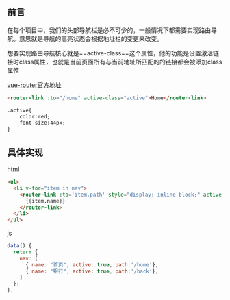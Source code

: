 ## 前言

在每个项目中，我们的头部导航栏是必不可少的，一般情况下都需要实现路由导航。意思就是导航的高亮状态会根据地址栏的变更来改变。

想要实现路由导航核心就是==active-class==这个属性，他的功能是设置激活链接时class属性，也就是当前页面所有与当前地址所匹配的的链接都会被添加class属性

[vue-router官方地址](https://router.vuejs.org/zh/api/#active-class)



```html
<router-link :to="/home" active-class="active">Home</router-link>

.active{
	color:red;
	font-size:44px;
}
```



## 具体实现

html

```html
<ul>
  <li v-for="item in nav">
    <router-link :to='item.path' style="display: inline-block;" active-class='active'>
      {{item.name}}
    </router-link>
  </li>
</ul>
```



js

```javascript
data() {
  return {
    nav: [
      { name: "首页", active: true, path:'/home'},
      { name: "银行", active: true, path:'/back'},
    ]
  };
},
```

